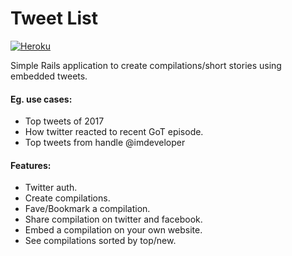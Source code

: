 # Tweet List

[![Heroku](http://heroku-badge.herokuapp.com/?app=angularjs-crypto&style=flat&svg=1)](https://tweetbaba.herokuapp.com/)

Simple Rails application to create compilations/short stories using embedded tweets.

#### Eg. use cases:
  - Top tweets of 2017
  - How twitter reacted to recent GoT episode.
  - Top tweets from handle @imdeveloper

#### Features:

  - Twitter auth.
  - Create compilations.
  - Fave/Bookmark a compilation.
  - Share compilation on twitter and facebook.
  - Embed a compilation on your own website.
  - See compilations sorted by top/new.
